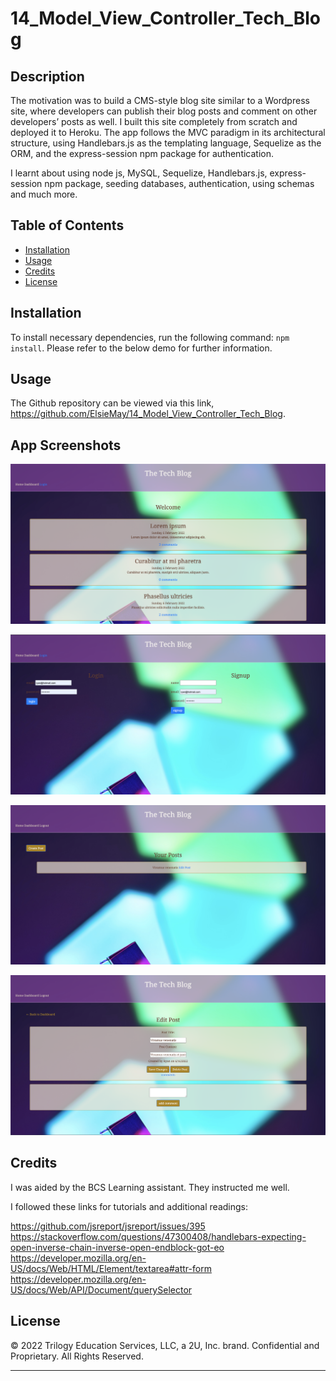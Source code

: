 # 14_Model_View_Controller_Tech_Blog

## Description

The motivation was to build a CMS-style blog site similar to a Wordpress site, where developers can publish their blog posts and comment on other developers’ posts as well. I built this site completely from scratch and deployed it to Heroku. The app follows the MVC paradigm in its architectural structure, using Handlebars.js as the templating language, Sequelize as the ORM, and the express-session npm package for authentication.

I learnt about using node js, MySQL, Sequelize, Handlebars.js, express-session npm package, seeding databases, authentication, using schemas and much more.

## Table of Contents

- [Installation](#installation)
- [Usage](#usage)
- [Credits](#credits)
- [License](#license)

## Installation

To install necessary dependencies, run the following command: `npm install`. Please refer to the below demo for further information.

## Usage

The Github repository can be viewed via this link, https://github.com/ElsieMay/14_Model_View_Controller_Tech_Blog.

## App Screenshots

![Screenshot](https://github.com/ElsieMay/14_Model_View_Controller_Tech_Blog/blob/main/public/images/Screen%20Shot%202022-06-16%20at%2010.53.08%20pm.png)

![Screenshot](https://github.com/ElsieMay/14_Model_View_Controller_Tech_Blog/blob/main/public/images/Screen%20Shot%202022-06-16%20at%2010.53.41%20pm%201.png)

![Screenshot](https://github.com/ElsieMay/14_Model_View_Controller_Tech_Blog/blob/main/public/images/Screen%20Shot%202022-06-16%20at%2010.53.53%20pm.png)

![Screenshot](https://github.com/ElsieMay/14_Model_View_Controller_Tech_Blog/blob/main/public/images/Screen%20Shot%202022-06-16%20at%2010.54.07%20pm.png)

## Credits

I was aided by the BCS Learning assistant. They instructed me well.

I followed these links for tutorials and additional readings:

https://github.com/jsreport/jsreport/issues/395<br>
https://stackoverflow.com/questions/47300408/handlebars-expecting-open-inverse-chain-inverse-open-endblock-got-eo<br>
https://developer.mozilla.org/en-US/docs/Web/HTML/Element/textarea#attr-form<br>
https://developer.mozilla.org/en-US/docs/Web/API/Document/querySelector<br>

## License

© 2022 Trilogy Education Services, LLC, a 2U, Inc. brand. Confidential and Proprietary. All Rights Reserved.

---
